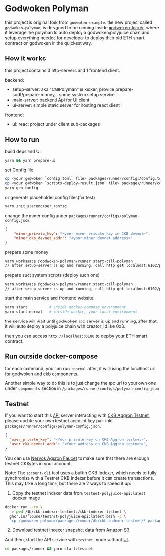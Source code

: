 Godwoken Polyman
=======

this project is original fork from `godwoken-example`. the new project called `godwoken-polyman`, is designed to be running inside [godwoken-kicker](https://github.com/RetricSu/godwoken-kicker.git), where it leverage the polyman to auto deploy a godwoken/polyjuice chain and setup everything needed for developer to deploy their old ETH smart contract on godwoken in the quickest way.

How it works
------

this project contains 3 http-servers and 1 frontend client.

backend:

- setup-server: aka "CallPolyman" in kicker, provide prepare-sudt/prepare-money/.. some system setup service
- main-server: backend Api for UI client
- ui-server: simple static server for hosting react client

frontend:

- ui: react project under client sub-packages

How to run
------

build deps and UI

```sh
yarn && yarn prepare-ui
```

set Config file

```sh
cp <your godwoken `config.toml` file> packages/runner/configs/config.toml
cp <your godwoken `scripts-deploy-result.json` file> packages/runner/configs/scripts-deploy-result.json
yarn gen-config
```

or generate placeholder config files(for test)

```sh
yarn init_placeholder_config
```

change the miner config under `packages/runner/configs/polyman-config.json`

```json
{
    "miner_private_key": "<your miner private key in CKB devnet>",
    "miner_ckb_devnet_addr": "<your miner devnet address>"
}
```

prepare some money

```sh
yarn workspace @godwoken-polyman/runner start-call-polyman
// after setup-server is up and running, call http get localhost:6102/prepare-money
```

prepare sudt system scripts (deploy such one)

```sh
yarn workspace @godwoken-polyman/runner start-call-polyman
// after setup-server is up and running, call http get localhost:6102/prepare_sudt_scripts
```

start the main service and frontend website:

```sh
yarn start          # inside docker-compose environment
yarn start:normal   # outside docker, your local environment
```

the service will wait until godwoken rpc server is up and running, after that, it will auto deploy a polyjuice chain with creator_id like 0x3.

then you can access `http://localhost:6100` to deploy your ETH smart contract.

Run outside docker-compose
---

for each command, you can run `:normal` after, it will using the localhost url for godwoken and ckb components.

Another simple way to do this is to just change the rpc url to your own one under `components` section in `/packages/runner/configs/polyman-config.json`

Testnet
---

If you want to start this [API](packages/runner/src/server.ts) server interacting with [CKB Aggron Testnet](https://explorer.nervos.org/aggron/), please update your own testnet account key pair into `packages/runner/configs/polyman-config.json`.

```json
{
  "user_private_key": "<Your private key on CKB Aggron testnet>",
  "user_ckb_devnet_addr": "<Your address on CKB Aggron testnet>",
}
```

You can use [Nervos Aggron Faucet](https://faucet.nervos.org/) to make sure that there are enough testnet CKBytes in your account.

Note: The `account-cli` tool uses a builtin CKB Indexer, which needs to fully synchronize with a Testnet CKB Indexer before it can create transactions. This may take a long time, but there are 2 ways to speed it up:
1. Copy the testnet indexer data from `testnet-polyjuice-api:latest` docker image
```sh
docker run --rm \
  -v`pwd`/db/ckb-indexer-testnet:/ckb-indexer-testnet \
  ghcr.io/flouse/testnet-polyjuice-api:latest bash -c \
  "cp /godwoken-polyman/packages/runner/db/ckb-indexer-testnet/* packages/runner/db/ckb-indexer-testnet/"
```
2. Download testnet indexer snapshot data from [Amazon S3](https://github.com/RetricSu/gw-gitcoin-instruction/blob/8c02c1584d527fca24f983dc33d19b6bb765b1f8/src/component-tutorials/12.using.snapshot.data.with.account.cli.md)

And then, start the API service with `testnet` mode without [UI](packages/runner/src/ui.ts).

```sh
cd packages/runner && yarn start:testnet
```

